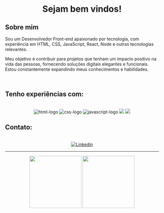 <h1 align="center">Sejam bem vindos!</h1>

<h2>Sobre mim</h2>
<p>Sou um Desenvolvedor Front-end apaixonado por tecnologia, com experiência em HTML, CSS, JavaScript, React, Node e outras tecnologias relevantes.</p>
<p>Meu objetivo é contribuir para projetos que tenham um impacto positivo na vida das pessoas, fornecendo soluções digitais elegantes e funcionais. Estou constantemente expandindo meus conhecimentos e habilidades.</p>
<br>

<h2>Tenho experiências com:</h2>
<br>
<div align="center" style=" display:inline_block">
    <img src="https://img.shields.io/badge/HTML5-E34F26?style=for-the-badge&logo=html5&logoColor=white" alt="html-logo" />
    <img src="https://img.shields.io/badge/CSS3-1572B6?style=for-the-badge&logo=css3&logoColor=white" alt="css-logo" />
    <img src="https://img.shields.io/badge/JavaScript-F7DF1E?style=for-the-badge&logo=javascript&logoColor=black" alt="javascript-logo" />
    <img src="https://img.shields.io/badge/Node.js-43853D?style=for-the-badge&logo=node.js&logoColor=white" />
    <img src="https://img.shields.io/badge/React-20232A?style=for-the-badge&logo=react&logoColor=61DAFB"/>
</div>

<h2>Contato:</h2>
<br>
<div align="center">
<a href="https://www.linkedin.com/in/lucasseccatto/" target="_blank" ><img src="https://img.shields.io/badge/LinkedIn-0077B5?style=for-the-badge&logo=linkedin&logoColor=white" alt="Linkedin"><a>
</div>
 
<hr>
<div align="center">
    <img height="170cm" src= "https://github-readme-stats.vercel.app/api?username=lucasseccatto&show_icons=true&theme=radical"/>
    <img height="170cm" src="https://github-readme-stats.vercel.app/api/top-langs/?username=lucasseccatto&layout=compact&langs_count=16&theme=radical"/>
</div>
